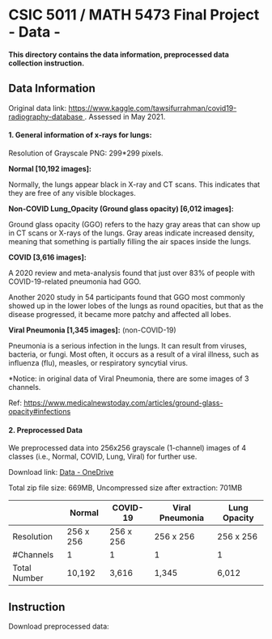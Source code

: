 # CSIC 5011 / MATH 5473 Final Project <br>\- Data \- 

**This directory contains the data information, preprocessed data collection instruction.**

## Data Information

Original data link: [https://www.kaggle.com/tawsifurrahman/covid19-radiography-database ](https://www.kaggle.com/tawsifurrahman/covid19-radiography-database ). Assessed in May 2021. 


#### 1. General information of x-rays for lungs: 

Resolution of Grayscale PNG: 299*299 pixels.
 

**Normal [10,192 images]:**

Normally, the lungs appear black in X-ray and CT scans. This indicates that they are free of any visible blockages. 

 

**Non-COVID Lung_Opacity (Ground glass opacity) [6,012 images]:**

Ground glass opacity (GGO) refers to the hazy gray areas that can show up in CT scans or X-rays of the lungs. Gray areas indicate increased density, meaning that something is partially filling the air spaces inside the lungs. 

 

**COVID [3,616 images]:**

A 2020 review and meta-analysis found that just over 83% of people with COVID-19-related pneumonia had GGO. 

Another 2020 study in 54 participants found that GGO most commonly showed up in the lower lobes of the lungs as round opacities, but that as the disease progressed, it became more patchy and affected all lobes. 

 

**Viral Pneumonia [1,345 images]:** (non-COVID-19) 

Pneumonia is a serious infection in the lungs. It can result from viruses, bacteria, or fungi. Most often, it occurs as a result of a viral illness, such as influenza (flu), measles, or respiratory syncytial virus. 

*Notice: in original data of Viral Pneumonia, there are some images of 3 channels. 

 

Ref: [https://www.medicalnewstoday.com/articles/ground-glass-opacity#infections ](https://www.medicalnewstoday.com/articles/ground-glass-opacity#infections ) 
<br>

#### 2. Preprocessed Data 

We preprocessed data into 256x256 grayscale (1-channel) images of 4 classes (i.e., Normal, COVID, Lung, Viral) for further use. 

Download link: [Data - OneDrive](https://hkustconnect-my.sharepoint.com/:u:/g/personal/ychengw_connect_ust_hk/EXAw9MX8b9VPhiJhkllcAn4BN-PQTUmWwoDk8rHkDgjeeg?e=RFOxhX)  

Total zip file size: 669MB, Uncompressed size after extraction: 701MB 

 |              | Normal    | COVID-19  | Viral Pneumonia | Lung Opacity |
|--------------|-----------|-----------|-----------------|--------------|
| Resolution   | 256 x 256 | 256 x 256 | 256 x 256       | 256 x 256    |
| #Channels    | 1         | 1         | 1               | 1            |
| Total Number | 10,192    | 3,616     | 1,345           | 6,012        |


##  Instruction
Download preprocessed data:





